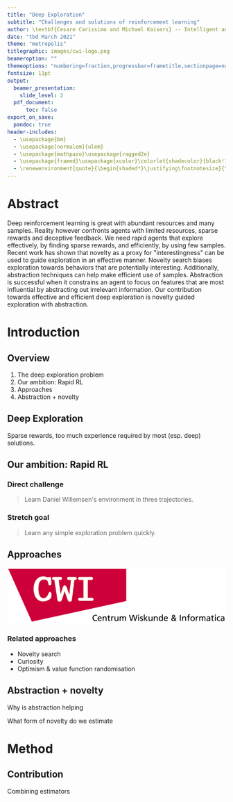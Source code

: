 ```yaml
---
title: "Deep Exploration"
subtitle: "Challenges and solutions of reinforcement learning"
author: \textbf{Cesare Carissimo and Michael Kaisers} -- Intelligent and Autonomous Systems research group Centrum Wiskunde & Informatica
date: "tbd March 2021"
theme: "metropolis"
titlegraphic: images/cwi-logo.png
beameroption: ""
themeoptions: "numbering=fraction,progressbar=frametitle,sectionpage=none"
fontsize: 11pt
output:
  beamer_presentation:
    slide_level: 2
  pdf_document:
      toc: false
export_on_save:
  pandoc: true
header-includes:
  - \usepackage{bm}
  - \usepackage[normalem]{ulem}
  - \usepackage{mathpazo}\usepackage{ragged2e}
  - \usepackage{framed}\usepackage{xcolor}\colorlet{shadecolor}{black!10}
  - \renewenvironment{quote}{\begin{shaded*}\justifying\footnotesize}{\end{shaded*}}
---
```



# Abstract
Deep reinforcement learning is great with abundant resources and many samples. Reality however confronts agents with limited resources, sparse rewards and deceptive feedback. We need rapid agents that explore effectively, by finding sparse rewards, and efficiently, by using few samples. Recent work has shown that novelty as a proxy for "interestingness" can be used to guide exploration in an effective manner. Novelty search biases exploration towards behaviors that are potentially interesting. Additionally, abstraction techniques can help make efficient use of samples. Abstraction is successful when it constrains an agent to focus on features that are most influential by abstracting out irrelevant information. Our contribution towards effective and efficient deep exploration is novelty guided exploration with abstraction.


# Introduction

## Overview

1. The deep exploration problem
2. Our ambition: Rapid RL
2. Approaches
3. Abstraction + novelty


## Deep Exploration

Sparse rewards, too much experience required by most (esp. deep) solutions.


## Our ambition: Rapid RL

### Direct challenge
> Learn Daniel Willemsen's environment in three trajectories.

### Stretch goal
> Learn any simple exploration problem quickly.


## Approaches

![Figure title](images/cwi-logo.png)

### Related approaches
- Novelty search
- Curiosity
- Optimism & value function randomisation

## Abstraction + novelty

Why is abstraction helping

What form of novelty do we estimate

# Method




## Contribution

Combining estimators
